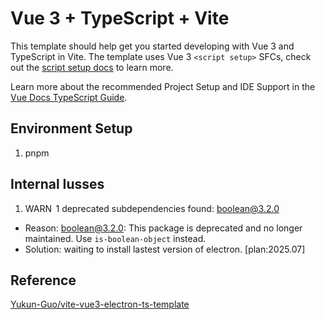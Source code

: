 # Vue 3 + TypeScript + Vite

This template should help get you started developing with Vue 3 and TypeScript in Vite. The template uses Vue 3 `<script setup>` SFCs, check out the [script setup docs](https://v3.vuejs.org/api/sfc-script-setup.html#sfc-script-setup) to learn more.

Learn more about the recommended Project Setup and IDE Support in the [Vue Docs TypeScript Guide](https://vuejs.org/guide/typescript/overview.html#project-setup).

## Environment Setup

1. pnpm

## Internal Iusses

1. WARN  1 deprecated subdependencies found: boolean@3.2.0
- Reason: boolean@3.2.0: This package is deprecated and no longer maintained. Use `is-boolean-object` instead.
- Solution: waiting to install lastest version of electron. [plan:2025.07]

## Reference

[Yukun-Guo/vite-vue3-electron-ts-template](https://github.com/Yukun-Guo/vite-vue3-electron-ts-template)